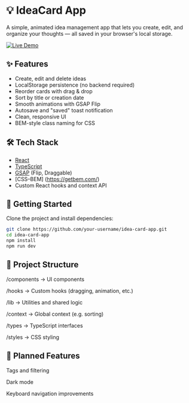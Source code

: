 # 💡 IdeaCard App

A simple, animated idea management app that lets you create, edit, and organize your thoughts — all saved in your browser's local storage.

[![Live Demo](https://img.shields.io/badge/Live%20Demo-646CFF)](https://juliscapucin-idea-board.vercel.app/)

## ✨ Features

- Create, edit and delete ideas
- LocalStorage persistence (no backend required)
- Reorder cards with drag & drop
- Sort by title or creation date
- Smooth animations with GSAP Flip
- Autosave and "saved" toast notification
- Clean, responsive UI
- BEM-style class naming for CSS

## 🛠 Tech Stack

- [React](https://reactjs.org/)
- [TypeScript](https://www.typescriptlang.org/)
- [GSAP](https://greensock.com/gsap/) (Flip, Draggable)
- [CSS–BEM] (https://getbem.com/)
- Custom React hooks and context API

## 🚀 Getting Started

Clone the project and install dependencies:

```bash
git clone https://github.com/your-username/idea-card-app.git
cd idea-card-app
npm install
npm run dev
```

## 📁 Project Structure

/components → UI components

/hooks → Custom hooks (dragging, animation, etc.)

/lib → Utilities and shared logic

/context → Global context (e.g. sorting)

/types → TypeScript interfaces

/styles → CSS styling

## 🔮 Planned Features

Tags and filtering

Dark mode

Keyboard navigation improvements

